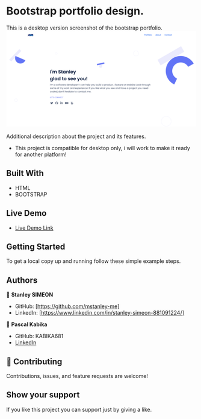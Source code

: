 # Bootstrap portfolio design.

This is a desktop version screenshot of the bootstrap portfolio.
![screenshot](./stanley.png)

Additional description about the project and its features.

- This project is compatible for desktop only, i will work to make it ready for another platform!

## Built With

- HTML
- BOOTSTRAP

## Live Demo

- [Live Demo Link](https://mstanley-me.github.io/mobileSkeleton/)

## Getting Started

To get a local copy up and running follow these simple example steps.

## Authors

👤 **Stanley SIMEON**

- GitHub: [https://github.com/mstanley-me]
- LinkedIn: [https://www.linkedin.com/in/stanley-simeon-881091224/]

👤 **Pascal Kabika**

- GitHub: KABIKA681
- [LinkedIn](https://www.linkedin.com/in/pascal-kabika-443061220/)

## 🤝 Contributing

Contributions, issues, and feature requests are welcome!

## Show your support

If you like this project you can support just by giving a like.
